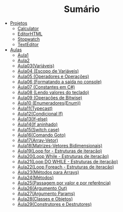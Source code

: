 <h1 align="center">Sumário</h1>
    
- [Projetos](https://github.com/igorbeckt/Back-end/tree/main/C%23/Projetos/Calculator)
    - [Calculator](https://github.com/igorbeckt/Back-end/tree/main/C%23/Projetos/Calculator)
    - [EditorHTML](https://github.com/igorbeckt/Back-end/tree/main/C%23/Projetos/EditorHTML)
    - [Stopwatch](https://github.com/igorbeckt/Back-end/tree/main/C%23/Projetos/Stopwatch)
    - [TextEditor](https://github.com/igorbeckt/Back-end/tree/main/C%23/Projetos/TextEditor)
- [Aulas](https://github.com/igorbeckt/Back-end/tree/main/C%23/Aulas)
    - [Aula1](https://github.com/igorbeckt/Back-end/tree/main/C%23/Aulas/Aula01)
    - [Aula2](https://github.com/igorbeckt/Back-end/tree/main/C%23/Aulas/Aula02)
    - [ Aula03(Variáveis)](https://github.com/igorbeckt/Back-end/tree/main/C%23/Aulas/Aula03%20(Vari%C3%A1veis))
    - [Aula04 (Escopo de Variáveis)](https://github.com/igorbeckt/Back-end/tree/main/C%23/Aulas/Aula04%20(Escopo%20de%20Vari%C3%A1veis))
    - [Aula05 (Operadores e Operações)](https://github.com/igorbeckt/Back-end/tree/main/C%23/Aulas/Aula05%20(Operadores%20e%20Opera%C3%A7%C3%B5es))
    - [Aula06 (Formatando a saída no console)](https://github.com/igorbeckt/Back-end/tree/main/C%23/Aulas/Aula06%20(Formatando%20a%20sa%C3%ADda%20no%20console))
    - [Aula07 (Constantes em C#)](https://github.com/igorbeckt/Back-end/tree/main/C%23/Aulas/Aula07%20(Constantes%20em%20C%23))
    - [Aula08 (Lendo valores do teclado)](https://github.com/igorbeckt/Back-end/tree/main/C%23/Aulas/Aula08%20(Lendo%20valores%20do%20teclado))
    - [Aula09 (Operações de Bitwise)](https://github.com/igorbeckt/Back-end/tree/main/C%23/Aulas/Aula09%20(Opera%C3%A7%C3%B5es%20de%20Bitwise))
    - [Aula10 (Enumeradores(Enum))](https://github.com/igorbeckt/Back-end/tree/main/C%23/Aulas/Aula10%20(Enumeradores(Enum)))
    - [Aula11(Typecast)](https://github.com/igorbeckt/Back-end/tree/main/C%23/Aulas/Aula11(Typecast))
    - [Aula12(Condicional If)](https://github.com/igorbeckt/Back-end/tree/main/C%23/Aulas/Aula12(Condicional%20If))
    - [Aula13(If-else)](https://github.com/igorbeckt/Back-end/tree/main/C%23/Aulas/Aula13(If-else))
    - [Aula14(If aninhado)](https://github.com/igorbeckt/Back-end/tree/main/C%23/Aulas/Aula14(If%20aninhado))
    - [Aula15(Switch case)](https://github.com/igorbeckt/Back-end/tree/main/C%23/Aulas/Aula15(Switch%20case))
    - [Aula16(Comando Goto)](https://github.com/igorbeckt/Back-end/tree/main/C%23/Aulas/Aula16(Comando%20Goto))
    - [Aula17(Array-Vetor)](https://github.com/igorbeckt/Back-end/tree/main/C%23/Aulas/Aula17(Array-Vetor))
    - [Aula18(Matrizes-Vetores Bidimensionais)](https://github.com/igorbeckt/Back-end/tree/main/C%23/Aulas/Aula18(Matrizes-Vetores%20Bidimensionais))
    - [Aula19(Loop for - Estruturas de iteração)](https://github.com/igorbeckt/Back-end/tree/main/C%23/Aulas/Aula19(Loop%20for%20-%20Estruturas%20de%20itera%C3%A7%C3%A3o))
    - [Aula20(Loop While - Estruturas de iteração)](https://github.com/igorbeckt/Back-end/tree/main/C%23/Aulas/Aula20(Loop%20While%20-%20Estruturas%20de%20itera%C3%A7%C3%A3o))
    - [Aula21(Loop DO WHILE - Estruturas de iteração)](https://github.com/igorbeckt/Back-end/tree/main/C%23/Aulas/Aula21(Loop%20DO%20WHILE%20-%20Estruturas%20de%20itera%C3%A7%C3%A3o))
    - [Aula22(Loop Foreach - Estruturas de iteração)](https://github.com/igorbeckt/Back-end/tree/main/C%23/Aulas/Aula22(Loop%20Foreach%20-%20Estruturas%20de%20itera%C3%A7%C3%A3o))
    - [Aula23(Métodos para Arrays)](https://github.com/igorbeckt/Back-end/tree/main/C%23/Aulas/Aula23(M%C3%A9todos%20para%20Arrays))
    - [Aula24(Métodos)](https://github.com/igorbeckt/Back-end/tree/main/C%23/Aulas/Aula24(M%C3%A9todos))
    - [Aula25(Passagem por valor e por referência)](https://github.com/igorbeckt/Back-end/tree/main/C%23/Aulas/Aula25(Passagem%20por%20valor%20e%20por%20refer%C3%AAncia))
    - [Aula26(Argumento Out)](https://github.com/igorbeckt/Back-end/tree/main/C%23/Aulas/Aula26(Argumento%20Out))
    - [Aula27(Argumento Params)](https://github.com/igorbeckt/Back-end/tree/main/C%23/Aulas/Aula27(Argumento%20Params))
    - [Aula28(Classes e Objetos)](https://github.com/igorbeckt/Back-end/tree/main/C%23/Aulas/Aula28(Classes%20e%20Objetos))
    - [Aula29(Construtores e Destrutores)](https://github.com/igorbeckt/Back-end/tree/main/C%23/Aulas/Aula29(Construtores%20e%20Destrutores))      


